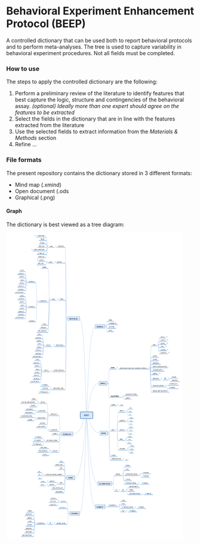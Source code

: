 # Behavioral Experiment Enhancement Protocol (BEEP)

A controlled dictionary that can be used both to report behavioral protocols and to perform meta-analyses.
The tree is used to capture variability in behavioral experiment procedures. Not all fields must be completed.

### How to use
The steps to apply the controlled dictionary are the following:
1. Perform a preliminary review of the literature to identify features that best capture the logic, structure and contingencies of the behavioral assay. _(optional) Ideally more than one expert should agree on the features to be extracted_
2. Select the fields in the dictionary that are in line with the features extracted from the literature
3. Use the selected fields to extract information from the _Materials & Methods_ section
4. Refine ...

### File formats
The present repository contains the dictionary stored in 3 different formats:
- Mind map      (.xmind)
- Open document (.ods
- Graphical     (.png)

#### Graph
The dictionary is best viewed as a tree diagram:

![screenshot.png](screenshot.png)
